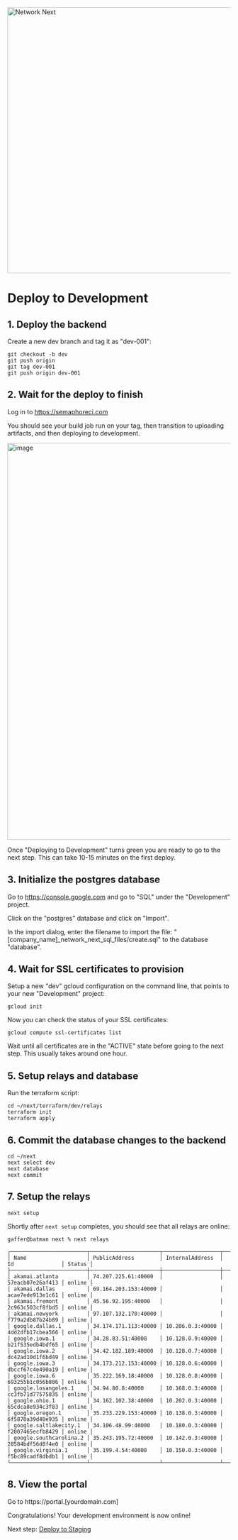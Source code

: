 <img src="https://static.wixstatic.com/media/799fd4_0512b6edaeea4017a35613b4c0e9fc0b~mv2.jpg/v1/fill/w_1200,h_140,al_c,q_80,usm_0.66_1.00_0.01/networknext_logo_colour_black_RGB_tightc.jpg" alt="Network Next" width="600"/>

<br>

# Deploy to Development

## 1. Deploy the backend

Create a new dev branch and tag it as "dev-001":

```console
git checkout -b dev
git push origin
git tag dev-001
git push origin dev-001
```

## 2. Wait for the deploy to finish

Log in to https://semaphoreci.com

You should see your build job run on your tag, then transition to uploading artifacts, and then deploying to development.

<img width="895" alt="image" src="https://github.com/networknext/next/assets/696656/f74cd3dc-8765-4672-bced-3d5f38098f79">

Once "Deploying to Development" turns green you are ready to go to the next step. This can take 10-15 minutes on the first deploy.

## 3. Initialize the postgres database

Go to https://console.google.com and go to "SQL" under the "Development" project.

Click on the "postgres" database and click on "Import".

In the import dialog, enter the filename to import the file: "[company_name]_network_next_sql_files/create.sql" to the database "database".

## 4. Wait for SSL certificates to provision

Setup a new "dev" gcloud configuration on the command line, that points to your new "Development" project:

`gcloud init`

Now you can check the status of your SSL certificates:

`gcloud compute ssl-certificates list`

Wait until all certificates are in the "ACTIVE" state before going to the next step. This usually takes around one hour.

## 5. Setup relays and database

Run the terraform script:

```console
cd ~/next/terraform/dev/relays
terraform init
terraform apply
```

## 6. Commit the database changes to the backend

```console
cd ~/next
next select dev
next database
next commit
```

## 7. Setup the relays

```console
next setup
```

Shortly after `next setup` completes, you should see that all relays are online:

```console
gaffer@batman next % next relays

┌────────────────────────┬──────────────────────┬──────────────────┬──────────────────┬────────┐
│ Name                   │ PublicAddress        │ InternalAddress  │ Id               │ Status │
├────────────────────────┼──────────────────────┼──────────────────┼──────────────────┼────────┤
│ akamai.atlanta         │ 74.207.225.61:40000  │                  │ 57eacb07e26af413 │ online │
│ akamai.dallas          │ 69.164.203.153:40000 │                  │ acae7ede913e1c61 │ online │
│ akamai.fremont         │ 45.56.92.195:40000   │                  │ 2c963c503cf8fbd5 │ online │
│ akamai.newyork         │ 97.107.132.170:40000 │                  │ f779a2db87b24b89 │ online │
│ google.dallas.1        │ 34.174.171.113:40000 │ 10.206.0.3:40000 │ 4dd2dfb17cbea566 │ online │
│ google.iowa.1          │ 34.28.83.51:40000    │ 10.128.0.9:40000 │ b21f535edb4bdf65 │ online │
│ google.iowa.2          │ 34.42.182.189:40000  │ 10.128.0.7:40000 │ dc42ad10d1f6bd49 │ online │
│ google.iowa.3          │ 34.173.212.153:40000 │ 10.128.0.6:40000 │ dbccf67c4e490a19 │ online │
│ google.iowa.6          │ 35.222.169.18:40000  │ 10.128.0.8:40000 │ 693255b1c056b806 │ online │
│ google.losangeles.1    │ 34.94.80.8:40000     │ 10.168.0.3:40000 │ cc3fb71d77575835 │ online │
│ google.ohio.1          │ 34.162.102.38:40000  │ 10.202.0.3:40000 │ 65cdca8e934c3f83 │ online │
│ google.oregon.1        │ 35.233.229.153:40000 │ 10.138.0.3:40000 │ 6f5870a39d40e935 │ online │
│ google.saltlakecity.1  │ 34.106.48.99:40000   │ 10.180.0.3:40000 │ f2007465ecfb8429 │ online │
│ google.southcarolina.2 │ 35.243.195.72:40000  │ 10.142.0.3:40000 │ 28584bdf56d8f4e0 │ online │
│ google.virginia.1      │ 35.199.4.54:40000    │ 10.150.0.3:40000 │ f5bc89cadf8dbdb1 │ online │
└────────────────────────┴──────────────────────┴──────────────────┴──────────────────┴────────┘
```

## 8. View the portal

Go to https://portal.[yourdomain.com]



Congratulations! Your development environment is now online!

Next step: [Deploy to Staging](deploy_to_staging.md)
